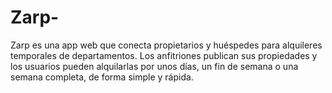 # Zarp-
Zarp es una app web que conecta propietarios y huéspedes para alquileres temporales de departamentos. Los anfitriones publican sus propiedades y los usuarios pueden alquilarlas por unos días, un fin de semana o una semana completa, de forma simple y rápida.
